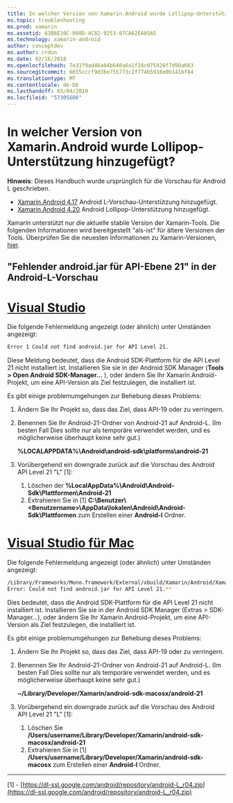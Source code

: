 ```yaml
---
title: In welcher Version von Xamarin.Android wurde Lollipop-Unterstützung hinzugefügt?
ms.topic: troubleshooting
ms.prod: xamarin
ms.assetid: 63B6E10C-098D-4C82-9253-07CA62EA85A5
ms.technology: xamarin-android
author: conceptdev
ms.author: crdun
ms.date: 02/16/2018
ms.openlocfilehash: 7e31f9ad46a04b648a6a1f24c075426f7d98a663
ms.sourcegitcommit: 6655cccf9d3be755773c2f774b5918e0b141bf84
ms.translationtype: MT
ms.contentlocale: de-DE
ms.lasthandoff: 03/04/2019
ms.locfileid: "57305606"
---
```

# <a name="what-version-of-xamarinandroid-added-lollipop-support"></a>In welcher Version von Xamarin.Android wurde Lollipop-Unterstützung hinzugefügt?

**Hinweis**: Dieses Handbuch wurde ursprünglich für die Vorschau für Android L geschrieben.

-   [Xamarin.Android 4.17](https://developer.xamarin.com/releases/android/xamarin.android_4/xamarin.android_4.17/) Android L-Vorschau-Unterstützung hinzugefügt.
-   [Xamarin.Android 4.20](https://developer.xamarin.com/releases/android/xamarin.android_4/xamarin.android_4.20/) Android Lollipop-Unterstützung hinzugefügt.

Xamarin unterstützt nur die aktuelle stabile Version der Xamarin-Tools. Die folgenden Informationen wird bereitgestellt "als-ist" für ältere Versionen der Tools. Überprüfen Sie die neuesten Informationen zu Xamarin-Versionen, [hier](http://releases.xamarin.com/).

## <a name="missing-androidjar-for-api-level-21-in-android-l-preview"></a>"Fehlender android.jar für API-Ebene 21" in der Android-L-Vorschau

# <a name="visual-studiotabwindows"></a>[Visual Studio](#tab/windows)

Die folgende Fehlermeldung angezeigt (oder ähnlich) unter Umständen angezeigt:

```cmd
Error 1 Could not find android.jar for API Level 21.
```

Diese Meldung bedeutet, dass die Android SDK-Plattform für die API Level 21 nicht installiert ist. Installieren Sie sie in der Android SDK Manager (**Tools > Open Android SDK-Manager...** ), oder ändern Sie Ihr Xamarin.Android-Projekt, um eine API-Version als Ziel festzulegen, die installiert ist.

Es gibt einige problemumgehungen zur Behebung dieses Problems:

1. Ändern Sie Ihr Projekt so, dass das Ziel, dass API-19 oder zu verringern.

2. Benennen Sie Ihr Android-21-Ordner von Android-21 auf Android-L. (Im besten Fall Dies sollte nur als temporäre verwendet werden, und es möglicherweise überhaupt keine sehr gut.)

   **%LOCALAPPDATA%\\Android\\android-sdk\\platforms\\android-21**

3. Vorübergehend ein downgrade zurück auf die Vorschau des Android API Level 21 "L" [1]:

    1.  Löschen der **%LocalAppData%\\Android\\Android-Sdk\\Plattformen\\Android-21** 
    2.  Extrahieren Sie in [1] **C:\\Benutzer\\&lt;Benutzername&gt;\\AppData\\lokalen\\Android\\Android-Sdk\\Plattformen**  zum Erstellen einer **Android-l** Ordner.

# <a name="visual-studio-for-mactabmacos"></a>[Visual Studio für Mac](#tab/macos)

Die folgende Fehlermeldung angezeigt (oder ähnlich) unter Umständen angezeigt:

```bash
/Library/Frameworks/Mono.framework/External/xbuild/Xamarin/Android/Xamarin.Android.Common.targets: 
Error: Could not find android.jar for API Level 21.**
```

Dies bedeutet, dass die Android SDK-Plattform für die API Level 21 nicht installiert ist. Installieren Sie sie in der Android SDK Manager (Extras > SDK-Manager...), oder ändern Sie Ihr Xamarin.Android-Projekt, um eine API-Version als Ziel festzulegen, die installiert ist.

Es gibt einige problemumgehungen zur Behebung dieses Problems:

1. Ändern Sie Ihr Projekt so, dass das Ziel, dass API-19 oder zu verringern.

2. Benennen Sie Ihr Android-21-Ordner von Android-21 auf Android-L. (Im besten Fall Dies sollte nur als temporäre verwendet werden, und es möglicherweise überhaupt keine sehr gut.)

   **~/Library/Developer/Xamarin/android-sdk-macosx/android-21**

3. Vorübergehend ein downgrade zurück auf die Vorschau des Android API Level 21 "L" [1]:

    1.  Löschen Sie **/Users/username/Library/Developer/Xamarin/android-sdk-macosx/android-21**
    2.  Extrahieren Sie in [1] **/Users/username/Library/Developer/Xamarin/android-sdk-macosx** zum Erstellen einer **Android-l** Ordner.

-----


[1] - [https://dl-ssl.google.com/android/repository/android-L_r04.zip](https://dl-ssl.google.com/android/repository/android-L_r04.zip)
